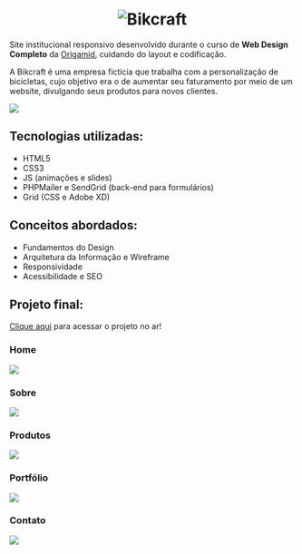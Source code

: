 <h1 align="center">
    <img alt="Bikcraft" src="./img/bikcraft-qualidade.svg"/>
</h1>

Site institucional responsivo desenvolvido durante o curso de **Web Design Completo** da [Origamid](https://www.origamid.com/curso/web-design-completo/), cuidando do layout e codificação.

A Bikcraft é uma empresa fictícia que trabalha com a personalização de bicicletas, cujo objetivo era o de aumentar seu faturamento por meio de um website, divulgando seus produtos para novos clientes.

<img src="./.github/preview.png"/>

## Tecnologias utilizadas:

+ HTML5
+ CSS3
+ JS (animações e slides)
+ PHPMailer e SendGrid (back-end para formulários)
+ Grid (CSS e Adobe XD)

## Conceitos abordados:
+ Fundamentos do Design
+ Arquitetura da Informação e Wireframe
+ Responsividade
+ Acessibilidade e SEO


## Projeto final:
[Clique aqui](https://bikcraft.com/) para acessar o projeto no ar!

### Home
![](./.github/home.png)

### Sobre
![](./.github/sobre.png)

### Produtos
![](./.github/produtos.png)

### Portfólio
![](./.github/portfolio.png)

### Contato
![](./.github/contato.png)
